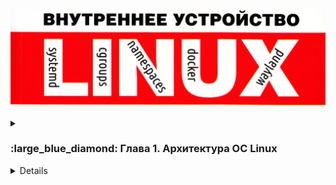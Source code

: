 <p align="center">
<img src="https://github.com/ikozhuhar/ketov/blob/main/img/ketov-linux.png">
</p>

<details>
<p><summary><h3> :large_blue_diamond: Глава 1. Архитектура ОС Linux</h3></summary></p>

В Линукс два главных режима работы: kernel space и user space. Главное отличие в оежимах работы состоит в привилегиях доступа к аппаратных ресурсам. 

#### Компоненты User Space 

Kernel space обеспечивает распределение ресурсов между пользователями и предоставляют базовый интерфейс для доступ к ресурсам.

Функции ядра доступны в user mode с помощью системных вызовов. Системные вызовы выполняются в ядре, а вызывается из user space с помощью библиотеки **libc.so**. 

Функции выполняющиеся в user space доступны с помощью библиотеках вызовов и выполняются в самих библиотеках, например, **libz.so** и  **libbz2.so**

#### Компоненты Ядра

Компоненты Ядра в основном обеспечивают распределение ресурсов, что приводит к появлению **менеджеров** _процессов_, _памяти_, _ввода-вывода_ и _менеджера файловой системы_.

**Менеджер процессов** распределяет время ЦП между выполняющимися задачами.

**Менеджер ввода-вывода** распределяет доступ к устройствам ввода-вывода между процессоми.

**Менеджер памяти** распределяет пространство ОЗУ между процессами.

**Файловый Менеджер** предоставляет процессам интерфейс файлового доступа к hdd.  Особое значение менеджера файлов состоит в том, что с помощью файлового интерфейса процессам предоставляется доступ к другим подсистемам. Например, доступ к CD/DVD-накопителя через `/dev/sr0`, к мыши через `/dev/input/mouse`. Доступ к физ памяти через /dev/mem, доступ роцессов  к страницам памяти друг друга через /proc/PID/mem, а доступ к обнаруженным Ядром устройств через псевдофайловую систему `sysfs` каталога `/sys`.

Кроме указанных задач все менеджеры в совокупности предоставляют процессам средства межпроцессорного взаимодействия, такие как сигналы, каналы, сокеты и разделяемая память.

</details>



<details>
<h3><summary> :large_blue_diamond: Глава 2. Пользовательское окружение ОС Linux</summary></h3>

На персональных ПК, для взаимодействия с пользователем используется клавиатура, видео-адаптер и монитор, которые формируют консоль. Консоль используется драйвером виртуальных интерфейсов для организации нескольких физических терминалов.

Узнать имя текущего терминала (а точнее, имя спец файла устройства) можно командой tty, а список всех терминальный входов пользователей - команды users, who, w.

</details>
